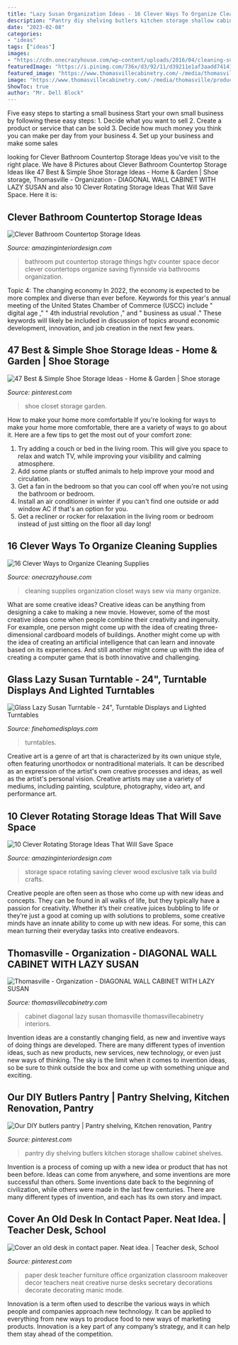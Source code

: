 ```yaml
---
title: "Lazy Susan Organization Ideas - 16 Clever Ways To Organize Cleaning Supplies"
description: "Pantry diy shelving butlers kitchen storage shallow cabinet shelves"
date: "2023-02-08"
categories:
- "ideas"
tags: ["ideas"]
images:
- "https://cdn.onecrazyhouse.com/wp-content/uploads/2016/04/cleaning-supplies-organization-5.jpg"
featuredImage: "https://i.pinimg.com/736x/d3/92/11/d39211e1af3aadd74141ca3a4641d13d.jpg"
featured_image: "https://www.thomasvillecabinetry.com/-/media/thomasville/products/cabinet_interiors/thodiaglzsusanmdv.jpg"
image: "https://www.thomasvillecabinetry.com/-/media/thomasville/products/cabinet_interiors/thodiaglzsusanmdv.jpg"
ShowToc: true
author: "Mr. Dell Block"
---
```



Five easy steps to starting a small business
Start your own small business by following these easy steps: 1. Decide what you want to sell 2. Create a product or service that can be sold 3. Decide how much money you think you can make per day from your business 4. Set up your business and make some sales 
	

		
looking for Clever Bathroom Countertop Storage Ideas you've visit to the right place. We have 8 Pictures about Clever Bathroom Countertop Storage Ideas like 47 Best &amp; Simple Shoe Storage Ideas - Home &amp; Garden | Shoe storage, Thomasville - Organization - DIAGONAL WALL CABINET WITH LAZY SUSAN and also 10 Clever Rotating Storage Ideas That Will Save Space. Here it is:
		
    
## Clever Bathroom Countertop Storage Ideas

<img loading=lazy src="http://www.amazinginteriordesign.com/wp-content/uploads/2019/01/9.jpeg" onerror="this.onerror=null;this.src='https://tse4.mm.bing.net/th?id=OIP.mFpQO3TAf0HOb6fYVBbreAHaE8&amp;pid=15.1';" alt="Clever Bathroom Countertop Storage Ideas">

_Source: amazinginteriordesign.com_

>bathroom put countertop storage things hgtv counter space decor clever countertops organize saving flynnside via bathrooms organization. 

	

Topic 4: The changing economy
In 2022, the economy is expected to be more complex and diverse than ever before. Keywords for this year's annual meeting of the United States Chamber of Commerce (USCC) include " digital age ," " 4th industrial revolution ," and " business as usual ." 
These keywords will likely be included in discussion of topics around economic development, innovation, and job creation in the next few years.

    
## 47 Best &amp; Simple Shoe Storage Ideas - Home &amp; Garden | Shoe Storage

<img loading=lazy src="https://i.pinimg.com/736x/15/2a/8a/152a8a0690ab0b9eb4ebb889b52ec3cb.jpg" onerror="this.onerror=null;this.src='https://tse4.mm.bing.net/th?id=OIP.lHZy8OuWd_PUr11Nt73RkQHaLf&amp;pid=15.1';" alt="47 Best &amp; Simple Shoe Storage Ideas - Home &amp; Garden | Shoe storage">

_Source: pinterest.com_

>shoe closet storage garden. 

	

How to make your home more comfortable
If you're looking for ways to make your home more comfortable, there are a variety of ways to go about it. Here are a few tips to get the most out of your comfort zone: 
1. Try adding a couch or bed in the living room. This will give you space to relax and watch TV, while improving your visibility and calming atmosphere. 
2. Add some plants or stuffed animals to help improve your mood and circulation. 
3. Get a fan in the bedroom so that you can cool off when you're not using the bathroom or bedroom. 
4. Install an air conditioner in winter if you can't find one outside or add window AC if that's an option for you. 
5. Get a recliner or rocker for relaxation in the living room or bedroom instead of just sitting on the floor all day long!

    
## 16 Clever Ways To Organize Cleaning Supplies

<img loading=lazy src="https://cdn.onecrazyhouse.com/wp-content/uploads/2016/04/cleaning-supplies-organization-5.jpg" onerror="this.onerror=null;this.src='https://tse1.mm.bing.net/th?id=OIP.rGZvOB2KspKOr9TPq_ZMMQHaJ4&amp;pid=15.1';" alt="16 Clever Ways to Organize Cleaning Supplies">

_Source: onecrazyhouse.com_

>cleaning supplies organization closet ways sew via many organize. 

	

What are some creative ideas?
Creative ideas can be anything from designing a cake to making a new movie. However, some of the most creative ideas come when people combine their creativity and ingenuity. For example, one person might come up with the idea of creating three-dimensional cardboard models of buildings. Another might come up with the idea of creating an artificial intelligence that can learn and innovate based on its experiences. And still another might come up with the idea of creating a computer game that is both innovative and challenging.

    
## Glass Lazy Susan Turntable - 24&quot;, Turntable Displays And Lighted Turntables

<img loading=lazy src="http://www.finehomedisplays.com/prodimages/large/TT18T-turntable-display-3.jpg" onerror="this.onerror=null;this.src='https://tse4.mm.bing.net/th?id=OIP.z8KZye9UR1fowAJtbFb4zwHaD4&amp;pid=15.1';" alt="Glass Lazy Susan Turntable - 24&quot;, Turntable Displays and Lighted Turntables">

_Source: finehomedisplays.com_

>turntables. 

	

Creative art is a genre of art that is characterized by its own unique style, often featuring unorthodox or nontraditional materials. It can be described as an expression of the artist's own creative processes and ideas, as well as the artist's personal vision. Creative artists may use a variety of mediums, including painting, sculpture, photography, video art, and performance art.

    
## 10 Clever Rotating Storage Ideas That Will Save Space

<img loading=lazy src="http://www.amazinginteriordesign.com/wp-content/uploads/2017/04/10-Clever-Rotating-Storage-Ideas-That-Will-Save-Space-3.jpg" onerror="this.onerror=null;this.src='https://tse1.mm.bing.net/th?id=OIP.OU1_VGP5hwDEwFQDc-_OMAHaLH&amp;pid=15.1';" alt="10 Clever Rotating Storage Ideas That Will Save Space">

_Source: amazinginteriordesign.com_

>storage space rotating saving clever wood exclusive talk via build crafts. 

	

Creative people are often seen as those who come up with new ideas and concepts. They can be found in all walks of life, but they typically have a passion for creativity. Whether it’s their creative juices bubbling to life or they’re just a good at coming up with solutions to problems, some creative minds have an innate ability to come up with new ideas. For some, this can mean turning their everyday tasks into creative endeavors.

    
## Thomasville - Organization - DIAGONAL WALL CABINET WITH LAZY SUSAN

<img loading=lazy src="https://www.thomasvillecabinetry.com/-/media/thomasville/products/cabinet_interiors/thodiaglzsusanmdv.jpg" onerror="this.onerror=null;this.src='https://tse2.mm.bing.net/th?id=OIP.ZUIXuE-SW11WGTWiVdeFaQHaLH&amp;pid=15.1';" alt="Thomasville - Organization - DIAGONAL WALL CABINET WITH LAZY SUSAN">

_Source: thomasvillecabinetry.com_

>cabinet diagonal lazy susan thomasville thomasvillecabinetry interiors. 

	

Invention ideas are a constantly changing field, as new and inventive ways of doing things are developed. There are many different types of invention ideas, such as new products, new services, new technology, or even just new ways of thinking. The sky is the limit when it comes to invention ideas, so be sure to think outside the box and come up with something unique and exciting.

    
## Our DIY Butlers Pantry | Pantry Shelving, Kitchen Renovation, Pantry

<img loading=lazy src="https://i.pinimg.com/736x/ad/a5/12/ada512042daef0ea6af421d36b35d338--ta-pantry.jpg" onerror="this.onerror=null;this.src='https://tse4.mm.bing.net/th?id=OIP.pXoLr7fni_-SmH6p6DUb9gHaJ3&amp;pid=15.1';" alt="Our DIY butlers pantry | Pantry shelving, Kitchen renovation, Pantry">

_Source: pinterest.com_

>pantry diy shelving butlers kitchen storage shallow cabinet shelves. 

	

Invention is a process of coming up with a new idea or product that has not been before. Ideas can come from anywhere, and some inventions are more successful than others. Some inventions date back to the beginning of civilization, while others were made in the last few centuries. There are many different types of invention, and each has its own story and impact.

    
## Cover An Old Desk In Contact Paper. Neat Idea. | Teacher Desk, School

<img loading=lazy src="https://i.pinimg.com/736x/d3/92/11/d39211e1af3aadd74141ca3a4641d13d.jpg" onerror="this.onerror=null;this.src='https://tse1.mm.bing.net/th?id=OIP.c0GbidyXF5ZxzFJlaGwDcgHaJ4&amp;pid=15.1';" alt="Cover an old desk in contact paper. Neat idea. | Teacher desk, School">

_Source: pinterest.com_

>paper desk teacher furniture office organization classroom makeover decor teachers neat creative nurse desks secretary decorations decorate decorating manic mode. 

	

Innovation is a term often used to describe the various ways in which people and companies approach new technology. It can be applied to everything from new ways to produce food to new ways of marketing products. Innovation is a key part of any company’s strategy, and it can help them stay ahead of the competition.

